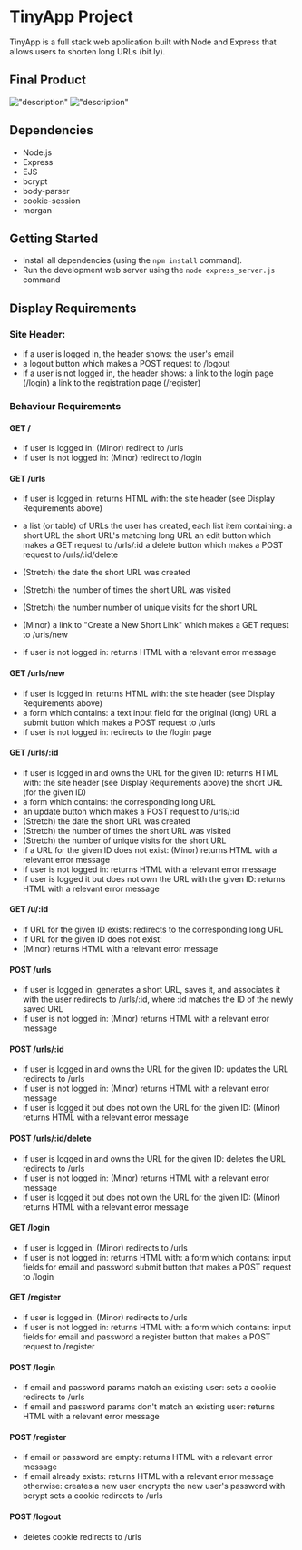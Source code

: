 # TinyApp Project

TinyApp is a full stack web application built with Node and Express that allows users to shorten long URLs (bit.ly).

## Final Product
!["description"](#)
!["description"](#)

## Dependencies

- Node.js
- Express
- EJS
- bcrypt
- body-parser
- cookie-session
- morgan

## Getting Started

- Install all dependencies (using the `npm install` command).
- Run the development web server using the `node express_server.js` command

## Display Requirements

### Site Header:

- if a user is logged in, the header shows:
  the user's email
- a logout button which makes a POST request to /logout
- if a user is not logged in, the header shows:
  a link to the login page (/login)
  a link to the registration page (/register)

### Behaviour Requirements
#### GET /

- if user is logged in:
  (Minor) redirect to /urls
- if user is not logged in:
  (Minor) redirect to /login

#### GET /urls
- if user is logged in:
  returns HTML with:
  the site header (see Display Requirements above)
- a list (or table) of URLs the user has created, each list item containing:
  a short URL
  the short URL's matching long URL
  an edit button which makes a GET request to /urls/:id
  a delete button which makes a POST request to /urls/:id/delete

- (Stretch) the date the short URL was created
- (Stretch) the number of times the short URL was visited
- (Stretch) the number number of unique visits for the short URL
- (Minor) a link to "Create a New Short Link" which makes a GET request to /urls/new
- if user is not logged in:
  returns HTML with a relevant error message

#### GET /urls/new
- if user is logged in:
  returns HTML with:
  the site header (see Display Requirements above)
- a form which contains:
  a text input field for the original (long) URL
  a submit button which makes a POST request to /urls
- if user is not logged in:
  redirects to the /login page

#### GET /urls/:id
- if user is logged in and owns the URL for the given ID:
  returns HTML with:
  the site header (see Display Requirements above)
  the short URL (for the given ID)
- a form which contains:
  the corresponding long URL
- an update button which makes a POST request to /urls/:id
- (Stretch) the date the short URL was created
- (Stretch) the number of times the short URL was visited
- (Stretch) the number of unique visits for the short URL
- if a URL for the given ID does not exist:
  (Minor) returns HTML with a relevant error message
- if user is not logged in:
  returns HTML with a relevant error message
- if user is logged it but does not own the URL with the given ID:
  returns HTML with a relevant error message

#### GET /u/:id

- if URL for the given ID exists:
  redirects to the corresponding long URL
- if URL for the given ID does not exist:
- (Minor) returns HTML with a relevant error message

#### POST /urls

- if user is logged in:
  generates a short URL, saves it, and associates it with the user
  redirects to /urls/:id, where :id matches the ID of the newly saved URL
- if user is not logged in:
  (Minor) returns HTML with a relevant error message

#### POST /urls/:id

- if user is logged in and owns the URL for the given ID:
  updates the URL
  redirects to /urls
- if user is not logged in:
  (Minor) returns HTML with a relevant error message
- if user is logged it but does not own the URL for the given ID:
  (Minor) returns HTML with a relevant error message

#### POST /urls/:id/delete
- if user is logged in and owns the URL for the given ID:
  deletes the URL
  redirects to /urls
- if user is not logged in:
  (Minor) returns HTML with a relevant error message
- if user is logged it but does not own the URL for the given ID:
  (Minor) returns HTML with a relevant error message

#### GET /login

- if user is logged in:
  (Minor) redirects to /urls
- if user is not logged in:
  returns HTML with:
  a form which contains:
  input fields for email and password
  submit button that makes a POST request to /login

#### GET /register

- if user is logged in:
  (Minor) redirects to /urls
- if user is not logged in:
  returns HTML with:
  a form which contains:
  input fields for email and password
  a register button that makes a POST request to /register

#### POST /login

- if email and password params match an existing user:
  sets a cookie
  redirects to /urls
- if email and password params don't match an existing user:
  returns HTML with a relevant error message

#### POST /register

- if email or password are empty:
  returns HTML with a relevant error message
- if email already exists:
  returns HTML with a relevant error message
  otherwise:
  creates a new user
  encrypts the new user's password with bcrypt
  sets a cookie
  redirects to /urls

#### POST /logout

- deletes cookie
  redirects to /urls